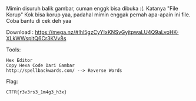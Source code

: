 Mimin disuruh balik gambar, cuman enggk bisa dibuka :(. Katanya "File Korup" Kok bisa korup yaa, padahal mimin enggak pernah apa-apain ini file. Coba bantu di cek deh yaa

Download : https://mega.nz/#!hl5gzCyY!xKNSvGyjtpwaLU4Q9aLvoHK-XLkWWspitQ6Cr3KVv8s

Tools:
```
Hex Editor
Copy Hexa Code Dari Gambar
http://spellbackwards.com/ --> Reverse Words
```

Flag:
```
CTFR{r3v3rs3_1m4g3_h3x}